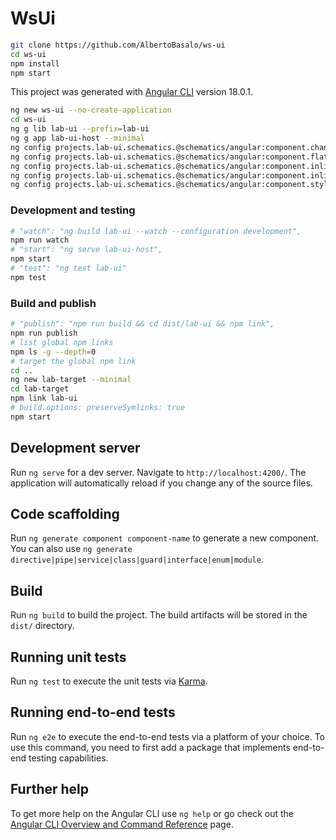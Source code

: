 # WsUi

```bash
git clone https://github.com/AlbertoBasalo/ws-ui
cd ws-ui
npm install
npm start
```

This project was generated with [Angular CLI](https://github.com/angular/angular-cli) version 18.0.1.

```bash
ng new ws-ui --no-create-application
cd ws-ui
ng g lib lab-ui --prefix=lab-ui
ng g app lab-ui-host --minimal
ng config projects.lab-ui.schematics.@schematics/angular:component.changeDetection \"OnPush\"
ng config projects.lab-ui.schematics.@schematics/angular:component.flat true
ng config projects.lab-ui.schematics.@schematics/angular:component.inlineTemplate true
ng config projects.lab-ui.schematics.@schematics/angular:component.inlineStyle true
ng config projects.lab-ui.schematics.@schematics/angular:component.style \"none\"
```

### Development and testing

```bash
# "watch": "ng build lab-ui --watch --configuration development",
npm run watch
# "start": "ng serve lab-ui-host",
npm start
# "test": "ng test lab-ui"
npm test
```

### Build and publish

```bash
# "publish": "npm run build && cd dist/lab-ui && npm link",
npm run publish
# list global npm links
npm ls -g --depth=0
# target the global npm link
cd ..
ng new lab-target --minimal
cd lab-target
npm link lab-ui
# build.options: preserveSymlinks: true
npm start
```

## Development server

Run `ng serve` for a dev server. Navigate to `http://localhost:4200/`. The application will automatically reload if you change any of the source files.

## Code scaffolding

Run `ng generate component component-name` to generate a new component. You can also use `ng generate directive|pipe|service|class|guard|interface|enum|module`.

## Build

Run `ng build` to build the project. The build artifacts will be stored in the `dist/` directory.

## Running unit tests

Run `ng test` to execute the unit tests via [Karma](https://karma-runner.github.io).

## Running end-to-end tests

Run `ng e2e` to execute the end-to-end tests via a platform of your choice. To use this command, you need to first add a package that implements end-to-end testing capabilities.

## Further help

To get more help on the Angular CLI use `ng help` or go check out the [Angular CLI Overview and Command Reference](https://angular.dev/tools/cli) page.
